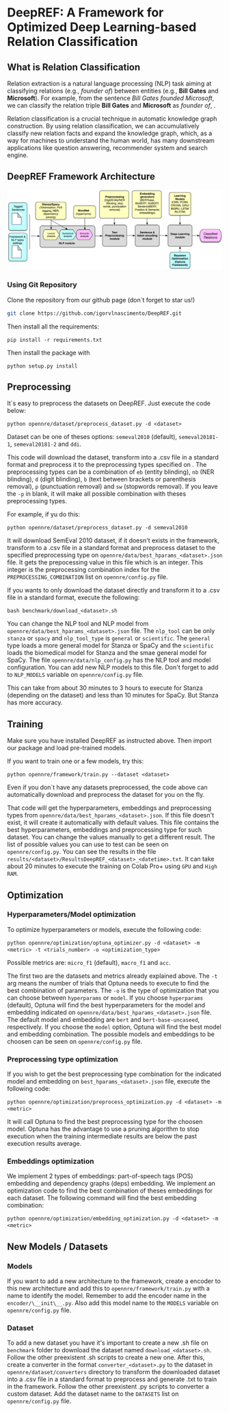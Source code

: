 # DeepREF: A Framework for Optimized Deep Learning-based Relation Classification

## What is Relation Classification

Relation extraction is a natural language processing (NLP) task aiming at classifying relations (e.g., *founder of*) between entities (e.g., **Bill Gates** and **Microsoft**). For example, from the sentence *Bill Gates founded Microsoft*, we can classify the relation triple **Bill Gates** and **Microsoft** as *founder of*, . 

Relation classification is a crucial technique in automatic knowledge graph construction. By using relation classification, we can accumulatively classify new relation facts and expand the knowledge graph, which, as a way for machines to understand the human world, has many downstream applications like question answering, recommender system and search engine. 

## DeepREF Framework Architecture

![alt text](figures/DeepREF_Architecture.png)

### Using Git Repository

Clone the repository from our github page (don`t forget to star us!)

```bash
git clone https://github.com/igorvlnascimento/DeepREF.git
```

Then install all the requirements:

```
pip install -r requirements.txt
```

Then install the package with 
```
python setup.py install
```

## Preprocessing

It`s easy to preprocess the datasets on DeepREF. Just execute the code below:

```
python opennre/dataset/preprocess_dataset.py -d <dataset>
```

Dataset can be one of theses options: `semeval2010` (default), `semeval20181-1`, `semeval20181-2` and `ddi`.

This code will download the dataset, transform into a .csv file in a standard format and preprocess it to the preprocessing types specified on . The preprocessing types can be a combination of `eb` (entity blinding), `nb` (NER blinding), `d` (digit blinding), `b` (text between brackets or parenthesis removal), `p` (punctuation removal) and `sw` (stopwords removal). If you leave the `-p` in blank, it will make all possible combination  with theses preprocessing types. 

For example, if yu do this:
```
python opennre/dataset/preprocess_dataset.py -d semeval2010
```

It will download SemEval 2010 dataset, if it doesn't exists in the framework, transform to a .csv file in a standard format and preprocess dataset to the specified preprocessing type on `opennre/data/best_hparams_<dataset>.json` file. It gets the prepocessing value in this file which is an integer. This integer is the preprocessing combination index for the `PREPROCESSING_COMBINATION` list on `opennre/config.py` file.

If you wants to only download the dataset directly and transform it to a .csv file in a standard format, execute the following:
```
bash benchmark/download_<dataset>.sh
```

You can change the NLP tool and NLP model from `opennre/data/best_hparams_<dataset>.json` file. The `nlp_tool` can be only `stanza` or `spacy` and `nlp_tool_type` is `general` or `scientific`. The `general` type loads a more general model for Stanza or SpaCy and the `scientific` loads the biomedical model for Stanza and the smae general model for SpaCy. The file `opennre/data/nlp_config.py` has the NLP tool and model configuration. You can add new NLP models to this file. Don't forget to add to `NLP_MODELS` variable on `opennre/config.py` file.

This can take from about 30 minutes to 3 hours to execute for Stanza (depending on the dataset) and less than 10 minutes for SpaCy. But Stanza has more accuracy.

## Training

Make sure you have installed DeepREF as instructed above. Then import our package and load pre-trained models.

If you want to train one or a few models, try this:
```
python opennre/framework/train.py --dataset <dataset>
```

Even if you don`t have any datasets preprocessed, the code above can automatically download and preprocess the dataset for you on the fly.

That code will get the hyperparameters, embeddings and preprocessing types from `opennre/data/best_hparams_<dataset>.json`. If this file doesn't exist, it will create it automatically with default values. This file contains the best hyperparameters, embeddings and preprocessing type for such dataset. You can change the values manually to get a different result. The list of possible values you can use to test can be seen on `opennre/config.py`. You can see the results in the file `results/<dataset>/ResultsDeepREF_<dataset>_<datetime>.txt`. It can take about 20 minutes to execute the training on Colab Pro+ using `GPU` and `High RAM`.

## Optimization

### Hyperparameters/Model optimization

To optimize hyperparameters or models, execute the following code:
```
python opennre/optimization/optuna_optimizer.py -d <dataset> -m <metric> -t <trials_number> -o <optimization_type>
```

Possible metrics are: `micro_f1` (default), `macro_f1` and `acc`.

The first two are the datasets and metrics already explained above. The `-t` arg means the number of trials that Optuna needs to execute to find the best combination of parameters. The `-o` is the type of optimization that you can choose between `hyperparams` or `model`. If you choose `hyperparams` (default), Optuna will find the best hyperparameters for the model and embedding indicated on `opennre/data/best_hparams_<dataset>.json` file. The default model and embedding are `bert` and `bert-base-uncaseed`, respectively. If you choose the `model` option, Optuna will find the best model and embedding combination. The possible models and embeddings to be choosen can be seen on `opennre/config.py` file. 

### Preprocessing type optimization

If you wish to get the best preprocessing type combination for the indicated model and embedding on `best_hparams_<dataset>.json` file, execute the following code:
```
python opennre/optimization/preprocess_optimization.py -d <dataset> -m <metric>
```

It will call Optuna to find the best preprocessing type for the choosen model. Optuna has the advantage to use a pruning algorithm to stop execution when the training intermediate results are below the past execution results average.

### Embeddings optimization

We implement 2 types of embeddings: part-of-speech tags (POS) embedding and dependency graphs (deps) embedding. We implement an optimization code to find the best combination of theses embeddings for each dataset. The following command will find the best embedding combination:

```
python opennre/optimization/embedding_optimization.py -d <dataset> -m <metric>
```

## New Models / Datasets

### Models

If you want to add a new architecture to the framework, create a encoder to this new architecture and add this to `opennre/framework/train.py` with a name to identify the model. Remember to add the encoder name in the `encoder/\__init\__.py`. Also add this model name to the `MODELS` variable on `opennre/config.py` file. 

### Dataset

To add a new dataset you have it's important to create a new .sh file on `benchmark` folder to download the dataset named `download_<dataset>.sh`. Follow the other preexistent .sh scripts to create a new one. After this, create a converter in the format `converter_<dataset>.py` to the dataset in `opennre/dataset/converters` directory to transform the downloaded dataset into a .csv file in a standard format to preprocess and generate .txt to train in the framework. Follow the other preexistent .py scripts to converter a custom dataset. Add the dataset name to the `DATASETS` list on `opennre/config.py` file.
